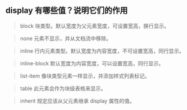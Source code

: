 ## display 有哪些值？说明它们的作用   
   
> block     块类型。默认宽度为父元素宽度，可设置宽高，换行显示。   
   
> none      元素不显示，并从文档流中移除。   
   
> inline    行内元素类型。默认宽度为内容宽度，不可设置宽高，同行显示。 
     
> inline-block 默认宽度为内容宽度，可以设置宽高，同行显示。   
   
> list-item  像块类型元素一样显示，并添加样式列表标记。   
   
> table     此元素会作为块级表格来显示。  
    
> inherit   规定应该从父元素继承 display 属性的值。   